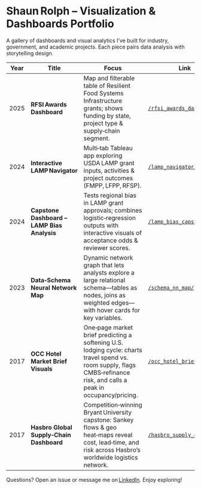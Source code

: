 # Shaun Rolph – Visualization & Dashboards Portfolio

A gallery of dashboards and visual analytics I’ve built for industry, government, and academic projects.  Each piece pairs data analysis with storytelling design.

| Year | Title | Focus | Link |
|------|-------|-------|------|
| 2025 | **RFSI Awards Dashboard** | Map and filterable table of Resilient Food Systems Infrastructure grants; shows funding by state, project type & supply‑chain segment. | [`/rfsi_awards_dashboard/`](./rfsi_awards_dashboard/) |
| 2024 | **Interactive LAMP Navigator** | Multi‑tab Tableau app exploring USDA LAMP grant inputs, activities & project outcomes (FMPP, LFPP, RFSP). | [`/lamp_navigator/`](./lamp_navigator/) |
| 2024 | **Capstone Dashboard – LAMP Bias Analysis** | Tests regional bias in LAMP grant approvals; combines logistic‑regression outputs with interactive visuals of acceptance odds & reviewer scores. | [`/lamp_bias_capstone/`](./lamp_bias_capstone/) |
| 2023 | **Data‑Schema Neural Network Map** | Dynamic network graph that lets analysts explore a large relational schema—tables as nodes, joins as weighted edges—with hover cards for key variables. | [`/schema_nn_map/`](./schema_nn_map/) |
| 2017 | **OCC Hotel Market Brief Visuals** | One‑page market brief predicting a softening U.S. lodging cycle: charts travel spend vs. room supply, flags CMBS‑refinance risk, and calls a peak in occupancy/pricing. | [`/occ_hotel_brief_viz.pdf`](./occ_hotel_brief_viz.pdf) |
| 2017 | **Hasbro Global Supply‑Chain Dashboard** | Competition‑winning Bryant University capstone: Sankey flows & geo heat‑maps reveal cost, lead‑time, and risk across Hasbro’s worldwide logistics network. | [`/hasbro_supply_chain/`](./hasbro_supply_chain/) |

Questions? Open an issue or message me on [LinkedIn](https://www.linkedin.com/in/shaun-rolph-79692b74/).  Enjoy exploring!
